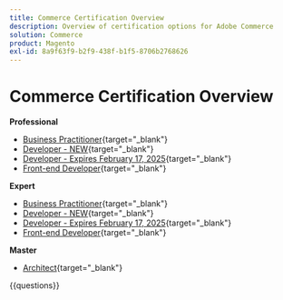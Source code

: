 ```yaml
---
title: Commerce Certification Overview
description: Overview of certification options for Adobe Commerce
solution: Commerce
product: Magento
exl-id: 8a9f63f9-b2f9-438f-b1f5-8706b2768626
---
```

# Commerce Certification Overview

**Professional**

* [Business Practitioner](https://certification.adobe.com/certification/business-practitioner-professional){target="_blank"} <!--AD0-E712-->
* [Developer - NEW](https://certification.adobe.com/certification/adobe-commerce-developer-professional-v2){target="_blank"} <!--AD0-E724-->
* [Developer - Expires February 17, 2025](https://certification.adobe.com/certification/commerce-developer-professional){target="_blank"} <!--AD0-E717-->
* [Front-end Developer](https://certification.adobe.com/certification/front-end-developer-professional){target="_blank"} <!--AD0-E721-->

**Expert**

* [Business Practitioner](https://certification.adobe.com/certification/adobe-commerce-business-practitioner-expert){target="_blank"} <!--AD0-E708-->
* [Developer - NEW](https://certification.adobe.com/certification/adobe-commerce-developer-expert-v2){target="_blank"} <!--AD0-E716-->
* [Developer - Expires February 17, 2025](https://certification.adobe.com/certification/adobe-commerce-developer-expert){target="_blank"} <!--AD0-E716-->
* [Front-end Developer](https://certification.adobe.com/certification/front-end-developer-expert){target="_blank"} <!--AD0-E720-->

**Master**

* [Architect](https://certification.adobe.com/certification/commerce-architect-master){target="_blank"} <!--AD0-E722-->

{{questions}}


